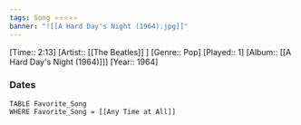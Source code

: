 ```yaml
---
tags: Song ⭐⭐⭐⭐⭐ 
banner: "![[A Hard Day's Night (1964).jpg]]"
---
```

[Time:: 2:13]
[Artist:: [[The Beatles]] ]
[Genre:: Pop]
[Played:: 1]
[Album:: [[A Hard Day's Night (1964)]]]
[Year:: 1964]
### Dates
````dataview
TABLE Favorite_Song
WHERE Favorite_Song = [[Any Time at All]]
````